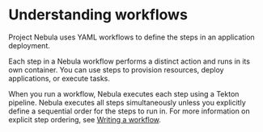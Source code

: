 # Understanding workflows

Project Nebula uses YAML workflows to define the steps in an application deployment.

Each step in a Nebula workflow performs a distinct action and runs in its own container. You can use steps to provision resources, deploy applications, or execute tasks.

When you run a workflow, Nebula executes each step using a Tekton pipeline. Nebula executes all steps simultaneously unless you explicitly define a sequential order for the steps to run in. For more information on explicit step ordering, see [Writing a workflow](create-workflow.md).

